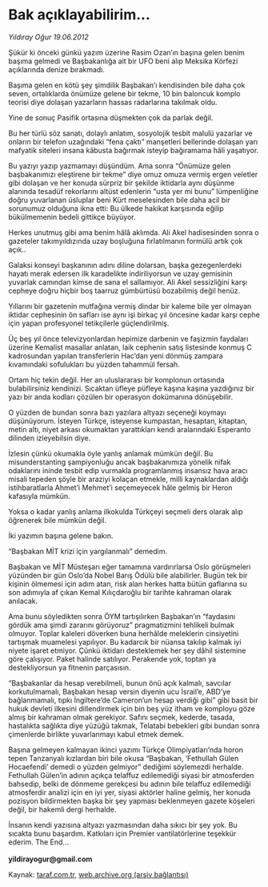 # Bak açıklayabilirim...

*Yıldıray Oğur 19.06.2012*

<div class="yazi"><p>Şükür ki önceki günkü yazım üzerine Rasim Ozan’ın başına gelen benim başıma gelmedi ve Başbakanlığa ait bir UFO beni alıp Meksika Körfezi açıklarında denize bırakmadı.</p>
<p>Başıma gelen en kötü şey şimdilik Başbakan’ı kendisinden bile daha çok seven, ortalıklarda önümüze gelene bir tekme, 10 bin baloncuk komplo teorisi diye dolaşan yazarların hassas radarlarına takılmak oldu. </p>
<p>Yine de sonuç Pasifik ortasına düşmekten çok da parlak değil. </p>
<p>Bu her türlü söz sanatı, dolaylı anlatım, sosyolojik tesbit malulü yazarlar ve onların bir telefon uzağındaki “fena çaktı” manşetleri bellerinde dolaşan yarı mafyatik siteleri insana kâbusta bağırmak isteyip bağıramama hâli yaşatıyor. </p>
<p>Bu yazıyı yazıp yazmamayı düşündüm. Ama sonra “Önümüze gelen başbakanımızı eleştirene bir tekme” diye omuz omuza vermiş ergen veletler gibi dolaşan ve her konuda sürpriz bir şekilde iktidarla aynı düşünme alanında tesadüf rekorlarını altüst edenlerin “usta yer mi bunu” lümpenliğine doğru yuvarlanan üsluplar beni Kürt meselesinden bile daha acil bir sorunumuz olduğuna ikna etti: Bu ülkede hakikat karşısında eğilip bükülmemenin bedeli gittikçe büyüyor. </p>
<p>Herkes unutmuş gibi ama benim hâlâ aklımda. Ali Akel hadisesinden sonra o gazeteler takımyıldızında uzay boşluğuna fırlatılmanın formülü artık çok açık..</p>
<p>Galaksi konseyi başkanının adını diline dolarsan, başka gezegenlerdeki hayatı merak edersen ilk karadelikte indiriliyorsun ve uzay gemisinin yuvarlak camından kimse de sana el sallamıyor. Ali Akel sessizliğini karşı cepheye doğru hiçbir boş taarruz gümbürtüsü bozabilmiş değil henüz.</p>
<p>Yıllarını bir gazetenin mutfağına vermiş dindar bir kaleme bile yer olmayan iktidar cephesinin ön safları ise aynı işi birkaç yıl öncesine kadar karşı cephe için yapan profesyonel tetikçilerle güçlendirilmiş.</p>
<p>Üç beş yıl önce televizyonlardan hepimize darbenin ve faşizmin faydaları üzerine Kemalist masallar anlatan, laik cephenin satış listesinde konmuş C kadrosundan yapılan transferlerin Hac’dan yeni dönmüş zampara kıvamındaki sofulukları bu yüzden tahammül fersah. </p>
<p>Ortam hiç tekin değil. Her an uluslararası bir komplonun ortasında bulabilirsiniz kendinizi. Sıcaktan üfleye püfleye kaşına kaşına yazdığınız bir yazı bir anda kodları çözülen bir operasyon dokümanına dönüşebilir.</p>
<p>O yüzden de bundan sonra bazı yazılara altyazı seçeneği koymayı düşünüyorum. İsteyen Türkçe, isteyense kumpastan, hesaptan, kitaptan, metin altı, niyet arkası okumaktan yarattıkları kendi aralarındaki Esperanto dilinden izleyebilsin diye. </p>
<p>İzlesin çünkü okumakla öyle yanlış anlamak mümkün değil. Bu misunderstanting şampiyonluğu ancak başbakanımıza yönelik nifak odaklarını ininde tesbit edip vurmakla programlanmış insansız hava aracı misali tepeden şöyle bir araziyi kolaçan etmekle, milli kaynaklardan aldığı istihbaratlarla Ahmet’i Mehmet’i seçemeyecek hâle gelmiş bir Heron kafasıyla mümkün. </p>
<p>Yoksa o kadar yanlış anlama ilkokulda Türkçeyi seçmeli ders olarak alıp öğrenerek bile mümkün değil.</p>
<p>İki yazımın başına gelene bakın.</p>
<p>“Başbakan MİT krizi için yargılanmalı” demedim. </p>
<p>Başbakan ve MİT Müsteşarı eğer tamamına vardırırlarsa Oslo görüşmeleri yüzünden bir gün Oslo’da Nobel Barış Ödülü bile alabilirler. Bugün tek bir kişinin ölmemesi için adım atan, risk alan herkes hatta bütün gaflarına su son adımıyla af çıkan Kemal Kılıçdaroğlu bir tarihte kahraman olarak anılacak. </p>
<p>Ama bunu söyledikten sonra ÖYM tartışılırken Başbakan’ın “faydasını gördük ama şimdi zararını görüyoruz” pragmatizmini tehlikeli bulmak olmuyor. Toplar kaleleri döverken buna herhâlde meleklerin cinsiyetini tartışmak muamelesi yapılıyor. Bu kadarcık bir nüansa takılıp kalmak iyi niyete işaret etmiyor. Çünkü iktidarı desteklemek her şey dâhil sistemine göre çalışıyor. Paket halinde satılıyor. Perakende yok, toptan ya destekliyorsun ya fitnenin parçasısın.</p>
<p>“Başbakanlar da hesap verebilmeli, bunun önü açık kalmalı, savcılar korkutulmamalı, Başbakan hesap versin diyenin ucu İsrail’e, ABD’ye bağlanmamalı, tıpkı İngiltere’de Cameron’un hesap verdiği gibi” gibi basit bir hukuk devleti ilkesini dillendirmek için bin beş yüz itham ve komployu göze almış bir kahraman olmak gerekiyor. Safını seçmek, kederde, tasada, hastalıkta sağlıkta diye yüzüğü takmak, Telatabi bebekleri gibi bundan sonra çimenlerde birlikte yuvarlanmayı kabul etmek demek.</p>
<p>Başına gelmeyen kalmayan ikinci yazımı Türkçe Olimpiyatları’nda horon tepen Tanzanyalı kızlardan biri bile okusa “Başbakan, ‘Fethullah Gülen Hocaefendi’ demedi o yüzden gelmiyor” dediğimi söylemezdi herhalde. Fethullah Gülen’in adının açıkça telaffuz edilemediği siyasi bir atmosferden bahsedip, belki de dönmeme gerekçesi bu adının bile telaffuz edilemediği atmosferdir analizi için en iyi yer, siyasi aktörler haline gelmiş, her konuda pozisyon bildirmekten başka bir şey yapması beklenmeyen gazete köşeleri değil, bir hakemli dergi herhalde. </p>
<p>İnsanın kendi yazısına altyazı yazmasından daha sıkıcı bir şey yok. Bu sıcakta bunu başardım. Katkıları için Premier vantilatörlerine teşekkür ederim. The End...<br/><br/><b>yildirayogur@gmail.com</b></p>
</div>

Kaynak: [taraf.com.tr](http://www.taraf.com.tr/yildiray-ogur/makale-bak-aciklayabilirim.htm), [web.archive.org (arşiv bağlantısı)](http://web.archive.org/web/20130709152519/http://www.taraf.com.tr/yildiray-ogur/makale-bak-aciklayabilirim.htm)
